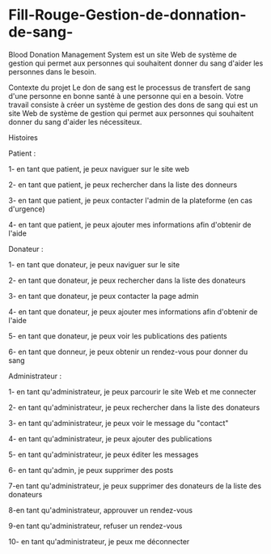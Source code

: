 # Fill-Rouge-Gestion-de-donnation-de-sang-
Blood Donation Management System est un site Web de système de gestion qui permet aux personnes qui souhaitent donner du sang d'aider les personnes dans le besoin.

Contexte du projet
Le don de sang est le processus de transfert de sang d'une personne en bonne santé à une personne qui en a besoin. Votre travail consiste à créer un système de gestion des dons de sang qui est un site Web de système de gestion qui permet aux personnes qui souhaitent donner du sang d'aider les nécessiteux.

Histoires

Patient :

1- en tant que patient, je peux naviguer sur le site web

2- en tant que patient, je peux rechercher dans la liste des donneurs

3- en tant que patient, je peux contacter l'admin de la plateforme (en cas d'urgence)

4- en tant que patient, je peux ajouter mes informations afin d'obtenir de l'aide

Donateur :

1- en tant que donateur, je peux naviguer sur le site

2- en tant que donateur, je peux rechercher dans la liste des donateurs

3- en tant que donateur, je peux contacter la page admin

4- en tant que donateur, je peux ajouter mes informations afin d'obtenir de l'aide

5- en tant que donateur, je peux voir les publications des patients

6- en tant que donneur, je peux obtenir un rendez-vous pour donner du sang

Administrateur :

1- en tant qu'administrateur, je peux parcourir le site Web et me connecter

2- en tant qu'administrateur, je peux rechercher dans la liste des donateurs

3- en tant qu'administrateur, je peux voir le message du "contact"

4- en tant qu'administrateur, je peux ajouter des publications

5- en tant qu'administrateur, je peux éditer les messages

6- en tant qu'admin, je peux supprimer des posts

7-en tant qu'administrateur, je peux supprimer des donateurs de la liste des donateurs

8-en tant qu'administrateur, approuver un rendez-vous

9-en tant qu'administrateur, refuser un rendez-vous

10- en tant qu'administrateur, je peux me déconnecter
